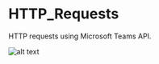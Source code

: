 # HTTP_Requests

HTTP requests using Microsoft Teams API. 

![alt text](https://i.ibb.co/R0pJYg6/teams.jpg)
